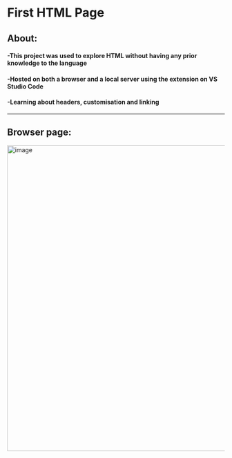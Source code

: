 # First HTML Page

## About:
 
####  -This project was used to explore HTML without having any prior knowledge to the language
####  -Hosted on both a browser and a local server using the extension on VS Studio Code
####  -Learning about headers, customisation and linking

---

## Browser page:

<img width="930" height="707" alt="image" src="https://github.com/user-attachments/assets/dc03bf79-f725-442d-b4af-b562ced2ab14" />
